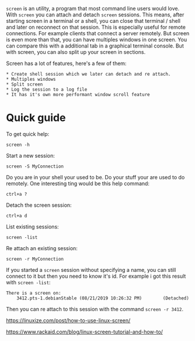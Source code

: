 `screen` is an utility, a program that most command line users would love. With `screen` you can attach and detach `screen` sessions. This means, after starting screen in a terminal or a shell, you can close that terminal / shell and later on reconnect on that session. This is especially useful for remote connections. For example clients that connect a server remotely. But screen is even more than that, you can have multiples windows in one screen. You can compare this with a additional tab in a graphical terminal console. But with screen, you can also split up your screen in sections.

Screen has a lot of features, here's a few of them:

    * Create shell session which we later can detach and re attach.
    * Multiples windows
    * Split screen
    * Log the session to a log file
    * It has it's own more performant window scroll feature

# Quick guide

To get quick help:

    screen -h

Start a new session:

    screen -S MyConnection

Do you are in your shell your used to be. Do your stuff your are used to do remotely. One interesting ting would be this help command:

    ctrl+a ?

Detach the screen session:

    ctrl+a d
    
List existing sessions:

    screen -list

Re attach an existing session:

    screen -r MyConnection
    
If you started a `screen` session without specifying a name, you can still connect to it but then you need to know it's id. For example i got this result with `screen -list`:

    There is a screen on:
        3412.pts-1.debianStable (08/21/2019 10:26:32 PM)        (Detached)

Then you can re attach to this session with the command `screen -r 3412`.

https://linuxize.com/post/how-to-use-linux-screen/

https://www.rackaid.com/blog/linux-screen-tutorial-and-how-to/